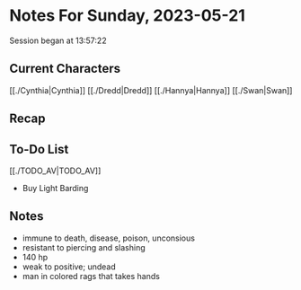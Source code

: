 # Notes For Sunday, 2023-05-21
Session began at 13:57:22
## Current Characters
[[./Cynthia|Cynthia]]
[[./Dredd|Dredd]]
[[./Hannya|Hannya]]
[[./Swan|Swan]]
## Recap

## To-Do List
[[./TODO_AV|TODO_AV]]
- Buy Light Barding
## Notes
- immune to death, disease, poison, unconsious
- resistant to piercing and slashing
- 140 hp
- weak to positive; undead
- man in colored rags that takes hands